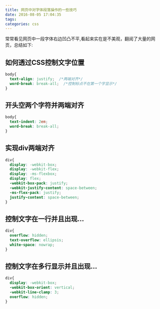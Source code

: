 ```yaml
---
title: 网页中对字体段落操作的一些技巧
date: 2016-08-05 17:04:35
tags:
categories: css
---
```


常常看见网页中一段字体右边凹凸不平,看起来实在是不美观，翻阅了大量的网页，总结如下:

<!-- more -->

## 如何透过CSS控制文字位置

```CSS
body{
  text-align: justify;  /*两端对齐*/
  word-break: break-all;  /*控制标点不在第一个字显示*/
}
```
## 开头空两个字符并两端对齐

```css
body{
  text-indent: 2em;
  word-break: break-all;
}
```
## 实现div两端对齐
```css
div{
  display: -webkit-box;
  display: -webkit-flex;
  display: -ms-flexbox;
  display: flex;
  -webkit-box-pack: justify;
  -webkit-justify-content: space-between;
  -ms-flex-pack: justify;
  justify-content: space-between;
}
```
## 控制文字在一行并且出现...
```css
div{
  overflow: hidden;
  text-overflow: ellipsis;
  white-space: nowrap;
}
```
## 控制文字在多行显示并且出现...
```css
div{
  display: -webkit-box;
  -webkit-box-orient: vertical;
  -webkit-line-clamp: 3;
  overflow: hidden;
}
```

